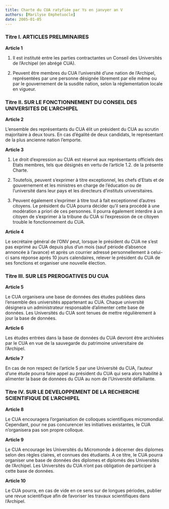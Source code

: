 ```yaml
---
title: Charte du CUA ratyfiée par Ys en janvyer an V
authors: [Marilyse Emphetuocle]
date: 2005-01-05
---
```


### Titre I. ARTICLES PRELIMINAIRES

**Article 1**

1. Il est instituté entre les parties contractantes un Conseil des Universités de l’Archipel (en abrégé CUA).

2. Peuvent être membres du CUA l’université d’une nation de l’Archipel, représentées par une personne désignée librement par elle même ou par le gouvernement de la susdite nation, selon la réglementation locale en vigueur.

### Titre II. SUR LE FONCTIONNEMENT DU CONSEIL DES UNIVERSITES DE L’ARCHIPEL

**Article 2**

L’ensemble des représentants du CUA élit un président du CUA au scrutin majoritaire à deux tours. En cas d’égalité de deux candidats, le représentant de la plus ancienne nation l’emporte.

**Article 3**

1. Le droit d’expression au CUA est réservé aux représentants officiels des Etats membres, tels que désignés en vertu de l’article 1.2. de la présente Charte.

2. Toutefois, peuvent s’exprimer à titre exceptionnel, les chefs d’Etats et de gouvernement et les ministres en charge de l’éducation ou de l’université dans leur pays et les directeurs d’instituts universitaires.

3. Peuvent également s’exprimer à titre tout à fait exceptionnel d’autres citoyens. Le président du CUA pourra décider qu’il sera procédé à une modération a priori de ces personnes. Il pourra également interdire à un citoyen de s’exprimer à la tribune du CUA si l’expression de ce citoyen trouble le fonctionnement du CUA.

**Article 4**

Le secrétaire général de l’ONV peut, lorsque le président du CUA ne s’est pas exprimé au CUA depuis plus d’un mois (sauf période d’absence annoncée à l’avance) et après un courrier adressé personnellement à celui-ci sans réponse après 10 jours calendaires, relever le président du CUA de ses fonctions et organiser une nouvelle élection.

### Titre III. SUR LES PREROGATIVES DU CUA

**Article 5**

Le CUA organisera une base de données des études publiées dans l’ensemble des universités appartenant au CUA. Chaque université désignera un administrateur responsable d’alimenter cette base de données. Les Universités du CUA sont tenues de mettre régulièrement à jour la base de données.

**Article 6**

Les études entrées dans la base de données du CUA devront être archivées par le CUA en vue de la sauvegarde du patrimoine universitaire de l’Archipel.

**Article 7**

En cas de non respect de l’article 5 par une Université du CUA, l’auteur d’une étude pourra faire appel au président du CUA qui sera alors habilité à alimenter la base de données du CUA au nom de l’Université défaillante.

### Titre IV. SUR LE DEVELOPPEMENT DE LA RECHERCHE SCIENTIFIQUE DE L’ARCHIPEL

**Article 8**

Le CUA encouragera l’organisation de colloques scientifiques micromondial. Cependant, pour ne pas concurencer les initiatives existantes, le CUA n’organisera pas son propre colloque.

**Article 9**

Le CUA encourage les Universités du Micromonde à décerner des diplomes selon des règles claires, et connues des étudiants. A ce titre, le CUA pourra organiser une base de données des diplomes et diplomés des Universités de l’Archipel. Les Universités du CUA n’ont pas obligation de participer à cette base de données.

**Article 10**

Le CUA pourra, en cas de vide en ce sens sur de longues périodes, publier une revue scientifique afin de favoriser les travaux scientifiques dans l’Archipel.